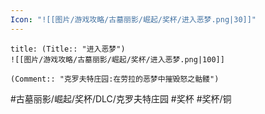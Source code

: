 ```yaml
---
Icon: "![[图片/游戏攻略/古墓丽影/崛起/奖杯/进入恶梦.png|30]]"
---
```

```ad-common-bronze-trophy
title: (Title:: "进入恶梦")
![[图片/游戏攻略/古墓丽影/崛起/奖杯/进入恶梦.png|100]]

(Comment:: "克罗夫特庄园:在劳拉的恶梦中摧毁怒之骷髅")
```

#古墓丽影/崛起/奖杯/DLC/克罗夫特庄园 #奖杯 #奖杯/铜
